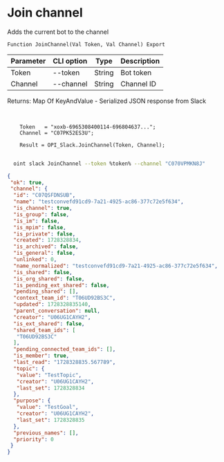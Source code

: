 ﻿---
sidebar_position: 9
---

# Join channel
 Adds the current bot to the channel



`Function JoinChannel(Val Token, Val Channel) Export`

  | Parameter | CLI option | Type | Description |
  |-|-|-|-|
  | Token | --token | String | Bot token |
  | Channel | --channel | String | Channel ID |

  
  Returns:  Map Of KeyAndValue - Serialized JSON response from Slack

<br/>




```bsl title="Code example"
    Token   = "xoxb-6965308400114-696804637...";
    Channel = "C07PK52ES3U";

    Result = OPI_Slack.JoinChannel(Token, Channel);
```



```sh title="CLI command example"
    
  oint slack JoinChannel --token %token% --channel "C070VPMKN8J"

```

```json title="Result"
{
 "ok": true,
 "channel": {
  "id": "C07QSFDNSUB",
  "name": "testconvefd91cd9-7a21-4925-ac86-377c72e5f634",
  "is_channel": true,
  "is_group": false,
  "is_im": false,
  "is_mpim": false,
  "is_private": false,
  "created": 1728328834,
  "is_archived": false,
  "is_general": false,
  "unlinked": 0,
  "name_normalized": "testconvefd91cd9-7a21-4925-ac86-377c72e5f634",
  "is_shared": false,
  "is_org_shared": false,
  "is_pending_ext_shared": false,
  "pending_shared": [],
  "context_team_id": "T06UD92BS3C",
  "updated": 1728328835140,
  "parent_conversation": null,
  "creator": "U06UG1CAYH2",
  "is_ext_shared": false,
  "shared_team_ids": [
   "T06UD92BS3C"
  ],
  "pending_connected_team_ids": [],
  "is_member": true,
  "last_read": "1728328835.567789",
  "topic": {
   "value": "TestTopic",
   "creator": "U06UG1CAYH2",
   "last_set": 1728328834
  },
  "purpose": {
   "value": "TestGoal",
   "creator": "U06UG1CAYH2",
   "last_set": 1728328835
  },
  "previous_names": [],
  "priority": 0
 }
}
```
